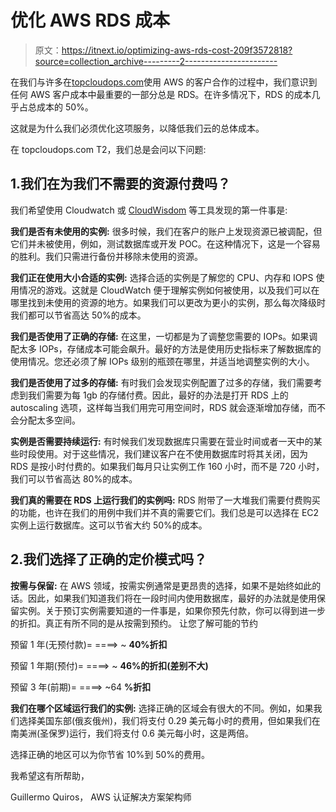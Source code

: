 # 优化 AWS RDS 成本

> 原文：<https://itnext.io/optimizing-aws-rds-cost-209f3572818?source=collection_archive---------2----------------------->

在我们与许多在[topcloudops.com](https://topcloudops.com)使用 AWS 的客户合作的过程中，我们意识到任何 AWS 客户成本中最重要的一部分总是 RDS。在许多情况下，RDS 的成本几乎占总成本的 50%。

这就是为什么我们必须优化这项服务，以降低我们云的总体成本。

在 topcloudops.com T2，我们总是会问以下问题:

## 1.我们在为我们不需要的资源付费吗？

我们希望使用 Cloudwatch 或 [CloudWisdom](https://www.virtana.com/create-account-optimize/) 等工具发现的第一件事是:

**我们是否有未使用的实例:**
很多时候，我们在客户的账户上发现资源已被调配，但它们并未被使用，例如，测试数据库或开发 POC。在这种情况下，这是一个容易的胜利。我们只需进行备份并移除未使用的资源。

**我们正在使用大小合适的实例:**
选择合适的实例是了解您的 CPU、内存和 IOPS 使用情况的游戏。这就是 CloudWatch 便于理解实例如何被使用，以及我们可以在哪里找到未使用的资源的地方。如果我们可以更改为更小的实例，那么每次降级时我们都可以节省高达 50%的成本。

**我们是否使用了正确的存储:** 在这里，一切都是为了调整您需要的 IOPs。如果调配太多 IOPs，存储成本可能会飙升。最好的方法是使用历史指标来了解数据库的使用情况。您还必须了解 IOPs 级别的瓶颈在哪里，并适当地调整实例的大小。

**我们是否使用了过多的存储:** 有时我们会发现实例配置了过多的存储，我们需要考虑到我们需要为每 1gb 的存储付费。因此，最好的办法是打开 RDS 上的 autoscaling 选项，这样每当我们用完可用空间时，RDS 就会逐渐增加存储，而不会分配太多空间。

**实例是否需要持续运行:**
有时候我们发现数据库只需要在营业时间或者一天中的某些时段使用。对于这些情况，我们建议客户在不使用数据库时将其关闭，因为 RDS 是按小时付费的。如果我们每月只让实例工作 160 小时，而不是 720 小时，我们可以节省高达 80%的成本。

**我们真的需要在 RDS 上运行我们的实例吗:**
RDS 附带了一大堆我们需要付费购买的功能，也许在我们的用例中我们并不真的需要它们。我们总是可以选择在 EC2 实例上运行数据库。这可以节省大约 50%的成本。

## 2.我们选择了正确的定价模式吗？

**按需与保留:**
在 AWS 领域，按需实例通常是更昂贵的选择，如果不是始终如此的话。因此，如果我们知道我们将在一段时间内使用数据库，最好的办法就是使用保留实例。关于预订实例需要知道的一件事是，如果你预先付款，你可以得到进一步的折扣。真正有所不同的是从按需到预约。
让您了解可能的节约

预留 1 年(无预付款)= ====> ~ **40%折扣**

预留 1 年期(预付)= ====> ~ **46%的折扣(差别不大)**

预留 3 年(前期)= ====> ~64 **%折扣**

**我们在哪个区域运行我们的实例:** 选择正确的区域会有很大的不同。例如，如果我们选择美国东部(俄亥俄州)，我们将支付 0.29 美元每小时的费用，但如果我们在南美洲(圣保罗)运行，我们将支付 0.6 美元每小时，这是两倍。

选择正确的地区可以为你节省 10%到 50%的费用。

我希望这有所帮助，

Guillermo Quiros，
AWS 认证解决方案架构师